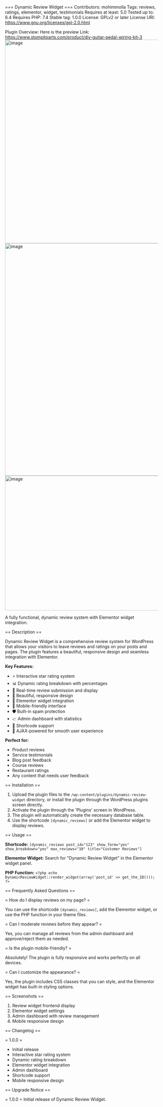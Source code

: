 === Dynamic Review Widget ===
Contributors: mohimmolla
Tags: reviews, ratings, elementor, widget, testimonials
Requires at least: 5.0
Tested up to: 6.4
Requires PHP: 7.4
Stable tag: 1.0.0
License: GPLv2 or later
License URI: https://www.gnu.org/licenses/gpl-2.0.html

Plugin Overview:
Here is the preview Link: https://www.stompitparts.com/product/diy-guitar-pedal-wiring-kit-3
<img width="1230" height="669" alt="image" src="https://github.com/user-attachments/assets/c79f7d62-8c7e-4d21-89b7-76ca20c79713" />
<img width="1220" height="764" alt="image" src="https://github.com/user-attachments/assets/c2f8d320-1c80-4a79-9fc3-a1b6e893d21b" />
<img width="1727" height="443" alt="image" src="https://github.com/user-attachments/assets/7734964e-9664-4dc4-8635-817df74a18b1" />






A fully functional, dynamic review system with Elementor widget integration.

== Description ==

Dynamic Review Widget is a comprehensive review system for WordPress that allows your visitors to leave reviews and ratings on your posts and pages. The plugin features a beautiful, responsive design and seamless integration with Elementor.

**Key Features:**

* ⭐ Interactive star rating system
* 📊 Dynamic rating breakdown with percentages
* 💬 Real-time review submission and display
* 🎨 Beautiful, responsive design
* 🔧 Elementor widget integration
* 📱 Mobile-friendly interface
* 🛡️ Built-in spam protection
* 📈 Admin dashboard with statistics
* 🎯 Shortcode support
* 🔄 AJAX-powered for smooth user experience

**Perfect for:**
* Product reviews
* Service testimonials
* Blog post feedback
* Course reviews
* Restaurant ratings
* Any content that needs user feedback

== Installation ==

1. Upload the plugin files to the `/wp-content/plugins/dynamic-review-widget` directory, or install the plugin through the WordPress plugins screen directly.
2. Activate the plugin through the 'Plugins' screen in WordPress.
3. The plugin will automatically create the necessary database table.
4. Use the shortcode `[dynamic_reviews]` or add the Elementor widget to display reviews.

== Usage ==

**Shortcode:**
`[dynamic_reviews post_id="123" show_form="yes" show_breakdown="yes" max_reviews="10" title="Customer Reviews"]`

**Elementor Widget:**
Search for "Dynamic Review Widget" in the Elementor widget panel.

**PHP Function:**
`<?php echo DynamicReviewWidget::render_widget(array('post_id' => get_the_ID())); ?>`

== Frequently Asked Questions ==

= How do I display reviews on my page? =

You can use the shortcode `[dynamic_reviews]`, add the Elementor widget, or use the PHP function in your theme files.

= Can I moderate reviews before they appear? =

Yes, you can manage all reviews from the admin dashboard and approve/reject them as needed.

= Is the plugin mobile-friendly? =

Absolutely! The plugin is fully responsive and works perfectly on all devices.

= Can I customize the appearance? =

Yes, the plugin includes CSS classes that you can style, and the Elementor widget has built-in styling options.

== Screenshots ==

1. Review widget frontend display
2. Elementor widget settings
3. Admin dashboard with review management
4. Mobile responsive design

== Changelog ==

= 1.0.0 =
* Initial release
* Interactive star rating system
* Dynamic rating breakdown
* Elementor widget integration
* Admin dashboard
* Shortcode support
* Mobile responsive design

== Upgrade Notice ==

= 1.0.0 =
Initial release of Dynamic Review Widget.
